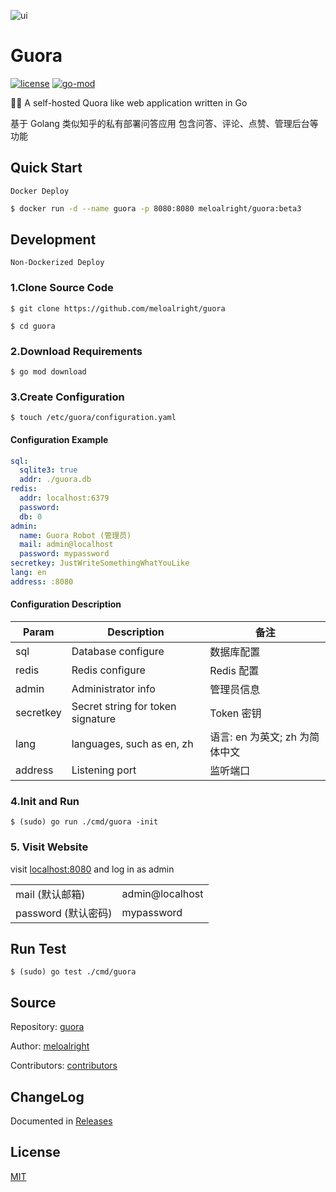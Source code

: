 ![ui](https://user-images.githubusercontent.com/11075892/90159118-80a65600-ddc2-11ea-91f4-b1afa0fe7818.png)

# Guora

[![license](https://img.shields.io/github/license/meloalright/guora)](https://opensource.org/licenses/MIT)
[![go-mod](https://img.shields.io/github/go-mod/go-version/meloalright/guora)](https://github.com/meloalright/guora)

🖖🏻 A self-hosted Quora like web application written in Go

基于 Golang 类似知乎的私有部署问答应用 包含问答、评论、点赞、管理后台等功能

## Quick Start

`Docker Deploy`

```sh
$ docker run -d --name guora -p 8080:8080 meloalright/guora:beta3
```

## Development

`Non-Dockerized Deploy`

### 1.Clone Source Code

```shell
$ git clone https://github.com/meloalright/guora

$ cd guora
```

### 2.Download Requirements

```shell
$ go mod download
```

### 3.Create Configuration

```shell
$ touch /etc/guora/configuration.yaml
```

#### Configuration Example

```yaml
sql:
  sqlite3: true
  addr: ./guora.db
redis:
  addr: localhost:6379
  password:
  db: 0
admin:
  name: Guora Robot (管理员)
  mail: admin@localhost
  password: mypassword
secretkey: JustWriteSomethingWhatYouLike
lang: en
address: :8080
```

#### Configuration Description

| Param     | Description                       | 备注                           |
| --------- | --------------------------------- | ------------------------------ |
| sql       | Database configure                | 数据库配置                     |
| redis     | Redis configure                   | Redis 配置                     |
| admin     | Administrator info                | 管理员信息                     |
| secretkey | Secret string for token signature | Token 密钥                     |
| lang      | languages, such as en, zh         | 语言: en 为英文; zh 为简体中文 |
| address   | Listening port                    | 监听端口                       |

### 4.Init and Run

```shell
$ (sudo) go run ./cmd/guora -init
```

### 5. Visit Website

visit [localhost:8080](http://localhost:8080) and log in as admin

|                     |                 |
| ------------------- | --------------- |
| mail (默认邮箱)     | admin@localhost |
| password (默认密码) | mypassword      |

## Run Test

```shell
$ (sudo) go test ./cmd/guora
```

## Source

Repository: [guora](https://github.com/meloalright/guora)

Author: [meloalright](https://github.com/meloalright)

Contributors: [contributors](https://github.com/meloalright/guora/graphs/contributors)

## ChangeLog

Documented in [Releases](https://github.com/meloalright/guora/releases)

## License

[MIT](https://opensource.org/licenses/MIT)
